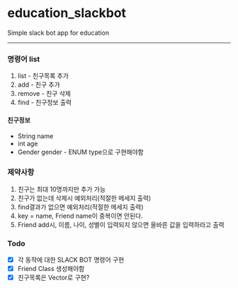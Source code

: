 # education_slackbot
Simple slack bot app for education

---

### 명령어 list
1. list - 친구목록 추가
2. add - 친구 추가
3. remove - 친구 삭제
4. find - 친구정보 출력


#### 친구정보
 - String name
 - int age
 - Gender gender - ENUM type으로 구현해야함

### 제약사항
1. 친구는 최대 10명까지만 추가 가능
2. 친구가 없는데 삭제시 예외처리(적절한 메세지 출력)
3. find결과가 없으면 예외처리(적절한 메세지 출력)
4. key = name, Friend name이 중복이면 안된다.
5. Friend add시, 이름, 나이, 성별이 입력되지 않으면 올바른 값을 입력하라고 출력

### Todo
- [x] 각 동작에 대한 SLACK BOT 명령어 구현
- [x] Friend Class 생성해야함
- [x] 친구목록은 Vector로 구현?
